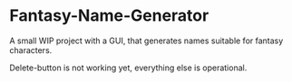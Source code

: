 # Fantasy-Name-Generator
A small WIP project with a GUI, that generates names suitable for fantasy characters.

Delete-button is not working yet, everything else is operational.
